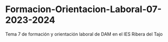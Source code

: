 # Formacion-Orientacion-Laboral-07-2023-2024
Tema 7 de formación y orientación laboral de DAM en el IES Ribera del Tajo
